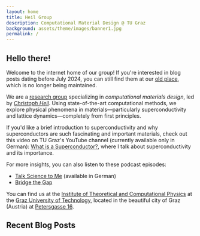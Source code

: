 ```yaml
---
layout: home
title: Heil Group
description: Computational Material Design @ TU Graz
background: assets/theme/images/banner1.jpg
permalink: /
---
```


## Hello there!

Welcome to the internet home of our group! If you're interested in blog posts dating before July 2024, you can still find them at our [old place](https://chheil.wordpress.com/), which is no longer being maintained.

We are a [research group](/team/) specializing in *computational materials design*, led by [*Christoph Heil*](/pi_cv/). Using state-of-the-art computational methods, we explore physical phenomena in materials—particularly superconductivity and lattice dynamics—completely from first principles.

If you'd like a brief introduction to superconductivity and why superconductors are such fascinating and important materials, check out this video on TU Graz's YouTube channel (currently available only in German): [What is a Superconductor?](https://www.youtube.com/watch?v=l4u-GYTrByU), where I talk about superconductivity and its importance.

For more insights, you can also listen to these podcast episodes:
- [Talk Science to Me](https://letscast.fm/sites/talk-science-to-me-33062f96/episode/talk-science-to-me-29-supraleiter) (available in German)
- [Bridge the Gap](https://youtu.be/TehDJacB80I?si=7ljz1RJYFAyOBGhF)

You can find us at the [Institute of Theoretical and Computational Physics](https://www.tugraz.at/institute/itpcp/home) at the [Graz University of Technology](https://tugraz.at), located in the beautiful city of Graz (Austria) at [Petersgasse 16](https://maps.app.goo.gl/MvZYhHWpL2VfXY6a9).


## Recent Blog Posts
